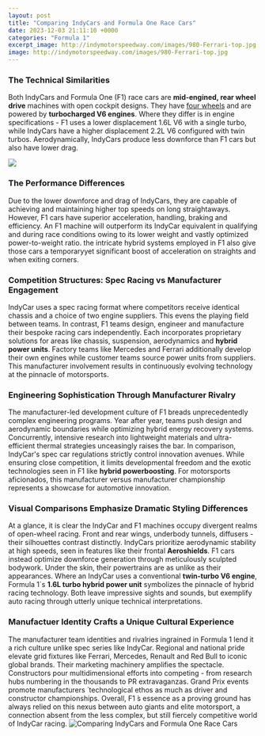 ```yaml
---
layout: post
title: "Comparing IndyCars and Formula One Race Cars"
date: 2023-12-03 21:11:10 +0000
categories: "Formula 1"
excerpt_image: http://indymotorspeedway.com/images/980-Ferrari-top.jpg
image: http://indymotorspeedway.com/images/980-Ferrari-top.jpg
---
```


### The Technical Similarities
Both IndyCars and Formula One (F1) race cars are **mid-engined, rear wheel drive** machines with open cockpit designs. They have [four wheels](https://yt.io.vn/collection/adcox) and are powered by **turbocharged V6 engines**. Where they differ is in engine specifications - F1 uses a lower displacement 1.6L V6 with a single turbo, while IndyCars have a higher displacement 2.2L V6 configured with twin turbos. Aerodynamically, IndyCars produce less downforce than F1 cars but also have lower drag. 

![](https://micdot.com/wp-content/uploads/2022/05/indy-car-vs-formula-1..jpg)
### The Performance Differences
Due to the lower downforce and drag of IndyCars, they are capable of achieving and maintaining higher top speeds on long straightaways. However, F1 cars have superior acceleration, handling, braking and efficiency. An F1 machine will outperform its IndyCar equivalent in qualifying and during race conditions owing to its lower weight and vastly optimized power-to-weight ratio. the intricate hybrid systems employed in F1 also give those cars a temporaryyet significant boost of acceleration on straights and when exiting corners.
### Competition Structures: Spec Racing vs Manufacturer Engagement  
IndyCar uses a spec racing format where competitors receive identical chassis and a choice of two engine suppliers. This evens the playing field between teams. In contrast, F1 teams design, engineer and manufacture their bespoke racing cars independently. Each incorporates proprietary solutions for areas like chassis, suspension, aerodynamics and **hybrid power units**. Factory teams like Mercedes and Ferrari additionally develop their own engines while customer teams source power units from suppliers. This manufacturer involvement results in continuously evolving technology at the pinnacle of motorsports.
### Engineering Sophistication Through Manufacturer Rivalry
The manufacturer-led development culture of F1 breads unprecedentedly complex engineering programs. Year after year, teams push design and aerodynamic boundaries while optimizing hybrid energy recovery systems. Concurrently, intensive research into lightweight materials and ultra-efficient thermal strategies unceasingly raises the bar. In comparison, IndyCar's spec car regulations strictly control innovation avenues. While ensuring close competition, it limits developmental freedom and the exotic technologies seen in F1 like **hybrid powerboosting**. For motorsports aficionados, this manufacturer versus manufacturer championship represents a showcase for automotive innovation.
### Visual Comparisons Emphasize Dramatic Styling Differences
At a glance, it is clear the IndyCar and F1 machines occupy divergent realms of open-wheel racing. Front and rear wings, underbody tunnels, diffusers - their silhouettes contrast distinctly. IndyCars prioritize aerodynamic stability at high speeds, seen in features like their frontal **Aeroshields**. F1 cars instead optimize downforce generation through meticulously sculpted bodywork. Under the skin, their powertrains are as unlike as their appearances. Where an IndyCar uses a conventional **twin-turbo V6 engine**, Formula 1`s **1.6L turbo hybrid power unit** symbolizes the pinnacle of hybrid racing technology. Both leave impressive sights and sounds, but exemplify auto racing through utterly unique technical interpretations.
### Manufactuer Identity Crafts a Unique Cultural Experience  
The manufacturer team identities and rivalries ingrained in Formula 1 lend it a rich culture unlike spec series like IndyCar. Regional and national pride elevate grid fixtures like Ferrari, Mercedes, Renault and Red Bull to iconic global brands. Their marketing machinery amplifies the spectacle. Constructors pour multidimensional efforts into competing - from research hubs numbering in the thousands to PR extravaganzas. Grand Prix events promote manufacturers ́ technological ethos as much as driver and constructor championships. Overall, F1 ́s essence as a proving ground has always relied on this nexus between auto giants and elite motorsport, a connection absent from the less complex, but still fiercely competitive world of IndyCar racing.
![Comparing IndyCars and Formula One Race Cars](http://indymotorspeedway.com/images/980-Ferrari-top.jpg)